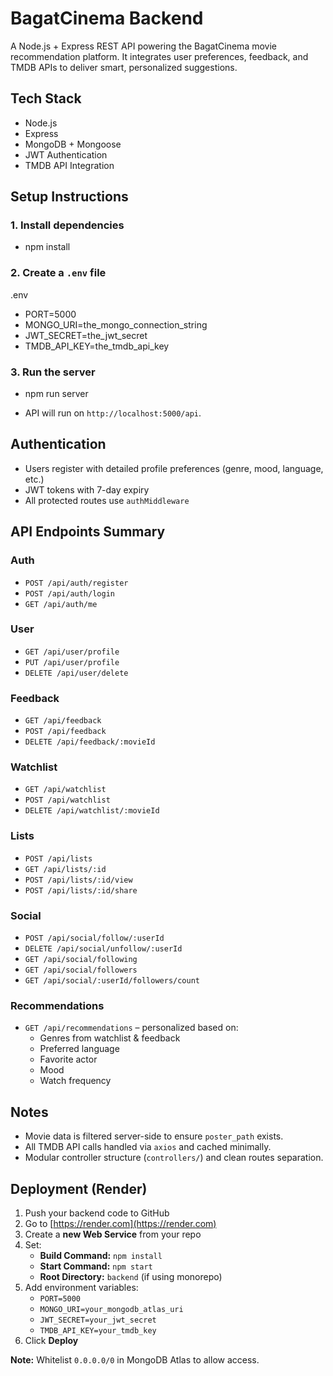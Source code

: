 # BagatCinema Backend

A Node.js + Express REST API powering the BagatCinema movie recommendation platform. It integrates user preferences, feedback, and TMDB APIs to deliver smart, personalized suggestions.

## Tech Stack

- Node.js
- Express
- MongoDB + Mongoose
- JWT Authentication
- TMDB API Integration

## Setup Instructions

### 1. Install dependencies

- npm install

### 2. Create a `.env` file

.env

- PORT=5000
- MONGO_URI=the_mongo_connection_string
- JWT_SECRET=the_jwt_secret
- TMDB_API_KEY=the_tmdb_api_key

### 3. Run the server

- npm run server

- API will run on `http://localhost:5000/api`.

## Authentication

- Users register with detailed profile preferences (genre, mood, language, etc.)
- JWT tokens with 7-day expiry
- All protected routes use `authMiddleware`

## API Endpoints Summary

### Auth

- `POST /api/auth/register`
- `POST /api/auth/login`
- `GET /api/auth/me`

### User

- `GET /api/user/profile`
- `PUT /api/user/profile`
- `DELETE /api/user/delete`

### Feedback

- `GET /api/feedback`
- `POST /api/feedback`
- `DELETE /api/feedback/:movieId`

### Watchlist

- `GET /api/watchlist`
- `POST /api/watchlist`
- `DELETE /api/watchlist/:movieId`

### Lists

- `POST /api/lists`
- `GET /api/lists/:id`
- `POST /api/lists/:id/view`
- `POST /api/lists/:id/share`

### Social

- `POST /api/social/follow/:userId`
- `DELETE /api/social/unfollow/:userId`
- `GET /api/social/following`
- `GET /api/social/followers`
- `GET /api/social/:userId/followers/count`

### Recommendations

- `GET /api/recommendations` – personalized based on:
  - Genres from watchlist & feedback
  - Preferred language
  - Favorite actor
  - Mood
  - Watch frequency

## Notes

- Movie data is filtered server-side to ensure `poster_path` exists.
- All TMDB API calls handled via `axios` and cached minimally.
- Modular controller structure (`controllers/`) and clean routes separation.

## Deployment (Render)

1. Push your backend code to GitHub
2. Go to [https://render.com](https://render.com)
3. Create a **new Web Service** from your repo
4. Set:
   - **Build Command:** `npm install`
   - **Start Command:** `npm start`
   - **Root Directory:** `backend` (if using monorepo)
5. Add environment variables:
   - `PORT=5000`
   - `MONGO_URI=your_mongodb_atlas_uri`
   - `JWT_SECRET=your_jwt_secret`
   - `TMDB_API_KEY=your_tmdb_key`
6. Click **Deploy**

**Note:** Whitelist `0.0.0.0/0` in MongoDB Atlas to allow access.
